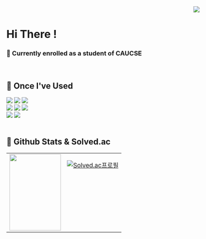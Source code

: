 <div algin="right">
        <img src="https://hits.seeyoufarm.com/api/count/incr/badge.svg?url=https%3A%2F%2Fgithub.com%2Fgw282&count_bg=%237497DD&title_bg=%23555555&icon=&icon_color=%23E7E7E7&title=profile+views&edge_flat=false" align="right"/>
</div>

<br/>  

# Hi There !
### 🏫 Currently enrolled as a student of CAUCSE 

<br/>

## 🔽 Once I've Used

<div>
<img src="https://img.shields.io/badge/C-A8B9CC?style=for-the-badge&logo=c&logoColor=white">
<img src="https://img.shields.io/badge/C++-00599C?style=for-the-badge&logo=Cplusplus&logoColor=white">
<img src="https://img.shields.io/badge/Python-3776AB?style=for-the-badge&logo=Python&logoColor=white">

<br/>

<img src="https://img.shields.io/badge/HTML5-E34F26?style=for-the-badge&logo=html5&logoColor=white">
<img src="https://img.shields.io/badge/CSS3-1572B6?style=for-the-badge&logo=css3&logoColor=white">
<img src="https://img.shields.io/badge/Javascript-F7DF1E?style=for-the-badge&logo=Javascript&logoColor=white">

<br/>

<img src="https://img.shields.io/badge/Dart-0175C2?style=for-the-badge&logo=Dart&logoColor=white">
<img src="https://img.shields.io/badge/Flutter-02569B?style=for-the-badge&logo=Flutter&logoColor=white">

</div>

<br/>

## 🔽 Github Stats & Solved.ac

<table><tr><td valign="top" width="50%">

<img src="https://github-readme-stats.vercel.app/api/top-langs/?username=gw282&hide_border=true&layout=compact" style="width: 100%; height: 200px;" />

</td><td valign="top" width="50%">

[![Solved.ac프로필](http://mazassumnida.wtf/api/generate_badge?boj=7l0l0)](https://solved.ac/7l0l0)

</td></tr></table>



